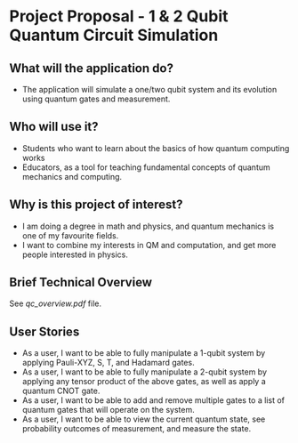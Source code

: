 # Project Proposal - 1 & 2 Qubit Quantum Circuit Simulation

## What will the application do?
- The application will simulate a one/two qubit system and its evolution using quantum gates and measurement.

## Who will use it?
- Students who want to learn about the basics of how quantum computing works
- Educators, as a tool for teaching fundamental concepts of quantum mechanics and computing.

## Why is this project of interest?
- I am doing a degree in math and physics, and quantum mechanics is one of my favourite fields.
- I want to combine my interests in QM and computation, and get more people interested in physics.

## Brief Technical Overview
See *qc_overview.pdf* file.

## User Stories
- As a user, I want to be able to fully manipulate a 1-qubit system by applying Pauli-XYZ, S, T, and Hadamard gates.
- As a user, I want to be able to fully manipulate a 2-qubit system by applying any tensor product of the above gates,
  as well as apply a quantum CNOT gate. 
- As a user, I want to be able to add and remove multiple gates to a list of quantum gates that will operate on the system.
- As a user, I want to be able to view the current quantum state, see probability outcomes of measurement,
  and measure the state.